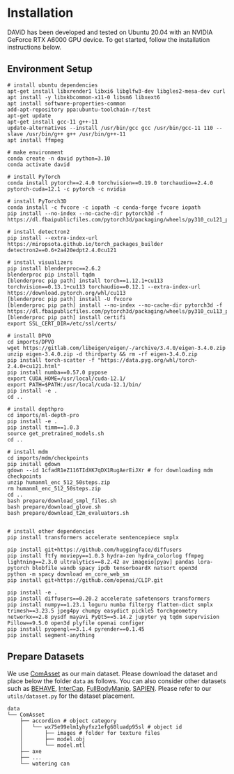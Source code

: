 # Installation
DAViD has been developed and tested on Ubuntu 20.04 with an NVIDIA GeForce RTX A6000 GPU device. To get started, follow the installation instructions below.

## Environment Setup

```shell
# install ubuntu dependencies
apt-get install libxrender1 libxi6 libglfw3-dev libgles2-mesa-dev curl
apt install -y libxkbcommon-x11-0 libsm6 libxext6
apt install software-properties-common
add-apt-repository ppa:ubuntu-toolchain-r/test
apt-get update
apt-get install gcc-11 g++-11
update-alternatives --install /usr/bin/gcc gcc /usr/bin/gcc-11 110 --slave /usr/bin/g++ g++ /usr/bin/g++-11
apt install ffmpeg

# make environment
conda create -n david python=3.10
conda activate david

# install PyTorch
conda install pytorch==2.4.0 torchvision==0.19.0 torchaudio==2.4.0 pytorch-cuda=12.1 -c pytorch -c nvidia

# install PyTorch3D
conda install -c fvcore -c iopath -c conda-forge fvcore iopath
pip install --no-index --no-cache-dir pytorch3d -f https://dl.fbaipublicfiles.com/pytorch3d/packaging/wheels/py310_cu121_pyt240/download.html

# install detectron2
pip install --extra-index-url https://miropsota.github.io/torch_packages_builder detectron2==0.6+2a420edpt2.4.0cu121

# install visualizers
pip install blenderproc==2.6.2
blenderproc pip install tqdm
[blenderproc pip path] install torch==1.12.1+cu113 torchvision==0.13.1+cu113 torchaudio==0.12.1 --extra-index-url https://download.pytorch.org/whl/cu113
[blenderproc pip path] install -U fvcore
[blenderproc pip path] install --no-index --no-cache-dir pytorch3d -f https://dl.fbaipublicfiles.com/pytorch3d/packaging/wheels/py310_cu113_pyt1121/download.html
[blenderproc pip path] install certifi
export SSL_CERT_DIR=/etc/ssl/certs/

# install DPVO
cd imports/DPVO
wget https://gitlab.com/libeigen/eigen/-/archive/3.4.0/eigen-3.4.0.zip
unzip eigen-3.4.0.zip -d thirdparty && rm -rf eigen-3.4.0.zip
pip install torch-scatter -f "https://data.pyg.org/whl/torch-2.4.0+cu121.html"
pip install numba==0.57.0 pypose
export CUDA_HOME=/usr/local/cuda-12.1/
export PATH=$PATH:/usr/local/cuda-12.1/bin/
pip install -e .
cd ..

# install depthpro
cd imports/ml-depth-pro
pip install -e .
pip install timm==1.0.3
source get_pretrained_models.sh
cd ..

# install mdm
cd imports/mdm/checkpoints
pip install gdown
gdown --id 1cfadR1eZ116TIdXK7qDX1RugAerEiJXr # for downloading mdm checkpoints 
unzip humanml_enc_512_50steps.zip 
rm humanml_enc_512_50steps.zip
cd ..
bash prepare/download_smpl_files.sh
bash prepare/download_glove.sh
bash prepare/download_t2m_evaluators.sh


# install other dependencies
pip install transformers accelerate sentencepiece smplx

pip install git+https://github.com/huggingface/diffusers
pip install ftfy moviepy==1.0.3 hydra-zen hydra_colorlog ffmpeg lightning==2.3.0 ultralytics==8.2.42 av imageio[pyav] pandas lora-pytorch blobfile wandb spacy ipdb tensorboardX natsort open3d
python -m spacy download en_core_web_sm
pip install git+https://github.com/openai/CLIP.git

pip install -e .
pip install diffusers==0.20.2 accelerate safetensors transformers
pip install numpy==1.23.1 loguru numba filterpy flatten-dict smplx trimesh==3.23.5 jpeg4py chumpy easydict pickle5 torchgeometry networkx==2.8 pysdf mayavi PyQt5==5.14.2 jupyter yq tqdm supervision Pillow==9.5.0 open3d plyfile openai configer
pip install pyopengl==3.1.4 pyrender==0.1.45
pip install segment-anything
```

## Prepare Datasets

We use [ComAsset](https://huggingface.co/datasets/SShowbiz/ComAsset) as our main dataset. Please download the dataset and place below the folder `data` as follows. You can also consider other datasets such as [BEHAVE](https://virtualhumans.mpi-inf.mpg.de/behave/), [InterCap](https://intercap.is.tue.mpg.de/), [FullBodyManip](https://github.com/lijiaman/omomo_release), [SAPIEN](https://sapien.ucsd.edu/). Please refer to our `utils/dataset.py` for the dataset placement.

```
data
└── ComAsset
    ├── accordion # object category
    │   └── wx75e99elm1yhyfxz1efg60luadp95sl # object id
    │       ├── images # folder for texture files
    │       ├── model.obj
    │       └── model.mtl
    ├── axe
    ├── ...
    └── watering can
```